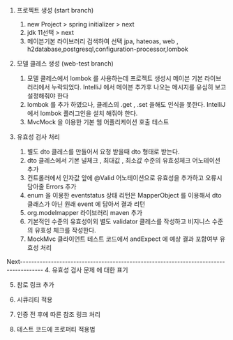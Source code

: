 
1. 프로젝트 생성 (start branch)
   1) new Project > spring initializer > next
   2) jdk 11선택 > next
   3) 메이븐기본 라이브러리 검색하여 선택 
    jpa, hateoas, web , h2database,postgresql,configuration-processor,lombok


2. 모델 클레스 생성  (web-test branch)
   1) 모델 클레스에서 lombok 를 사용하는데 프로젝트 생성시 메이븐 기본 라이브러리에서 누락되었다. 
    IntelliJ 에서 메이븐 추가후 나오는 메시지를 유심히 보고 설정해줘야 한다 
   2) lombok 를 추가 하였으나, 클레스의 .get , .set  을해도 인식을 못한다. 
    IntelliJ 에서 lombok 플러그인을 설치 해줘야 한다.
   3) MvcMock 을 이용한 기본 웹 어플리케이션 호출 테스트 

3. 유효성 검사 처리
   1) 별도 dto 클레스를 만들어서 요청 받을때 dto 형태로 받는다.
   2) dto 클레스에서 기본 널체크 , 최대값 , 최소값 수준의 유효성체크 어노테이션 추가
   3) 컨트롤러에서 인자값 앞에 @Valid 어노테이션으로 유효성을 추가하고 오류시 담아줄 Errors 추가
   4) enum 을 이용한 eventstatus 상태 리턴은  MapperObject 를 이용해서 dto 클래스가 아닌 원래 event 에 담아서 결과 리턴
   5) org.modelmapper 라이브러리 maven 추가
   6) 기본적인 수준의 유효성이외 별도 validator 클레스를 작성하고 비지니스 수준의 유효성 체크를 작성한다. 
   7) MockMvc 클라이언트 테스트 코드에서 andExpect 에 예상 결과 포함여부 유효성 처리 

Next--------------------------------------------------------------------------------------
4. 유효성 검사 문제 에 대한 표기 

5. 참로 링크 추가 

6. 시큐리티 적용

7. 인증 전 후에 따른 참조 링크 처리 

8. 테스트 코드에 프로퍼티 적용법
